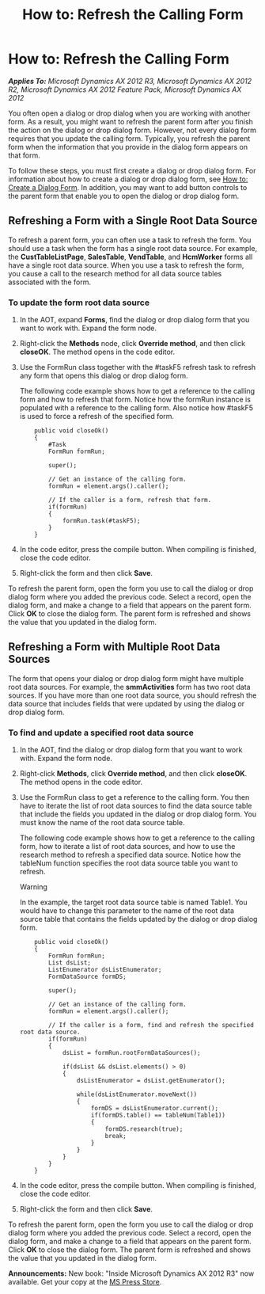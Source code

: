 ﻿---
title: 'How to: Refresh the Calling Form'
TOCTitle: 'How to: Refresh the Calling Form'
ms:assetid: c6d3b144-f563-4d06-945b-ac26c08d0e1d
ms:mtpsurl: https://msdn.microsoft.com/en-us/library/Hh812104(v=AX.60)
ms:contentKeyID: 44089903
ms.date: 05/18/2015
mtps_version: v=AX.60
---

# How to: Refresh the Calling Form 


_**Applies To:** Microsoft Dynamics AX 2012 R3, Microsoft Dynamics AX 2012 R2, Microsoft Dynamics AX 2012 Feature Pack, Microsoft Dynamics AX 2012_

You often open a dialog or drop dialog when you are working with another form. As a result, you might want to refresh the parent form after you finish the action on the dialog or drop dialog form. However, not every dialog form requires that you update the calling form. Typically, you refresh the parent form when the information that you provide in the dialog form appears on that form.

To follow these steps, you must first create a dialog or drop dialog form. For information about how to create a dialog or drop dialog form, see [How to: Create a Dialog Form](how-to-create-a-dialog-form.md). In addition, you may want to add button controls to the parent form that enable you to open the dialog or drop dialog form.

## Refreshing a Form with a Single Root Data Source

To refresh a parent form, you can often use a task to refresh the form. You should use a task when the form has a single root data source. For example, the **CustTableListPage**, **SalesTable**, **VendTable**, and **HcmWorker** forms all have a single root data source. When you use a task to refresh the form, you cause a call to the research method for all data source tables associated with the form.

### To update the form root data source

1.  In the AOT, expand **Forms**, find the dialog or drop dialog form that you want to work with. Expand the form node.

2.  Right-click the **Methods** node, click **Override method**, and then click **closeOK**. The method opens in the code editor.

3.  Use the FormRun class together with the \#taskF5 refresh task to refresh any form that opens this dialog or drop dialog form.
    
    The following code example shows how to get a reference to the calling form and how to refresh that form. Notice how the formRun instance is populated with a reference to the calling form. Also notice how \#taskF5 is used to force a refresh of the specified form.
	```X++    
        public void closeOk()
        {
            #Task
            FormRun formRun;
            
            super();
            
            // Get an instance of the calling form.
            formRun = element.args().caller();
            
            // If the caller is a form, refresh that form.
            if(formRun)
            {
                formRun.task(#taskF5);
            }
        }
	```
4.  In the code editor, press the compile button. When compiling is finished, close the code editor.

5.  Right-click the form and then click **Save**.

To refresh the parent form, open the form you use to call the dialog or drop dialog form where you added the previous code. Select a record, open the dialog form, and make a change to a field that appears on the parent form. Click **OK** to close the dialog form. The parent form is refreshed and shows the value that you updated in the dialog form.

## Refreshing a Form with Multiple Root Data Sources

The form that opens your dialog or drop dialog form might have multiple root data sources. For example, the **smmActivities** form has two root data sources. If you have more than one root data source, you should refresh the data source that includes fields that were updated by using the dialog or drop dialog form.

### To find and update a specified root data source

1.  In the AOT, find the dialog or drop dialog form that you want to work with. Expand the form node.

2.  Right-click **Methods**, click **Override method**, and then click **closeOK**. The method opens in the code editor.

3.  Use the FormRun class to get a reference to the calling form. You then have to iterate the list of root data sources to find the data source table that include the fields you updated in the dialog or drop dialog form. You must know the name of the root data source table.
    
    The following code example shows how to get a reference to the calling form, how to iterate a list of root data sources, and how to use the research method to refresh a specified data source. Notice how the tableNum function specifies the root data source table you want to refresh.
    

    > [!WARNING]
    > <P>In the example, the target root data source table is named Table1. You would have to change this parameter to the name of the root data source table that contains the fields updated by the dialog or drop dialog form.</P>

	```X++     
        public void closeOk()
        {
            FormRun formRun;
            List dsList;
            ListEnumerator dsListEnumerator;
            FormDataSource formDS;
            
            super();
            
            // Get an instance of the calling form.
            formRun = element.args().caller();
            
            // If the caller is a form, find and refresh the specified root data source.
            if(formRun)
            {
                dsList = formRun.rootFormDataSources();
                
                if(dsList && dsList.elements() > 0)
                {
                    dsListEnumerator = dsList.getEnumerator();
                    
                    while(dsListEnumerator.moveNext())
                    {
                        formDS = dsListEnumerator.current();
                        if(formDS.table() == tableNum(Table1))
                        {
                            formDS.research(true);
                            break;
                        }
                    }
                }
            }
        }
	```
4.  In the code editor, press the compile button. When compiling is finished, close the code editor.

5.  Right-click the form and then click **Save**.

To refresh the parent form, open the form you use to call the dialog or drop dialog form where you added the previous code. Select a record, open the dialog form, and make a change to a field that appears on the parent form. Click **OK** to close the dialog form. The parent form is refreshed and shows the value that you updated in the dialog form.

  
**Announcements:** New book: "Inside Microsoft Dynamics AX 2012 R3" now available. Get your copy at the [MS Press Store](https://www.microsoftpressstore.com/store/inside-microsoft-dynamics-ax-2012-r3-9780735685109).

